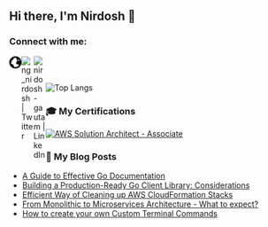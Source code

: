 ## Hi there, I'm Nirdosh 👋

### Connect with me:

[<img align="left" alt="Nirdosh | Blogs" width="22px" src="https://raw.githubusercontent.com/iconic/open-iconic/master/svg/globe.svg" />][blog]
[<img align="left" alt="ng_nirdosh | Twitter" width="22px" src="https://cdn.jsdelivr.net/npm/simple-icons@v3/icons/twitter.svg" />][twitter]
[<img align="left" alt="nirdosh-gautam | LinkedIn" width="22px" src="https://cdn.jsdelivr.net/npm/simple-icons@v3/icons/linkedin.svg" />][linkedin]

<br />
<br />

![Top Langs](https://github-readme-stats.vercel.app/api/top-langs/?username=nirdosh17&langs_count=7&hide=css,html,coffeescript&layout=compact)

### 🎓 My Certifications
<a target='_blank' href='https://www.credly.com/badges/f95d494c-6b83-4a86-8d74-72dcb9058452/public_url'><img src='https://github-production-user-asset-6210df.s3.amazonaws.com/5920689/267026825-85a9e9de-2d30-4bb5-a10c-2dc6ef27b366.png' alt="AWS Solution Architect - Associate"></a>

### 📕 My Blog Posts
<!-- BLOG-POST-LIST:START -->
- [A Guide to Effective Go Documentation](https://nirdoshgautam.dev/effective-go-documentation)
- [Building a Production-Ready Go Client Library: Considerations](https://nirdoshgautam.dev/building-go-sdk)
- [Efficient Way of Cleaning up AWS CloudFormation Stacks](https://nirdoshgautam.dev/cleanup-aws-cloudformation-stacks)
- [From Monolithic to Microservices Architecture - What to expect?](https://nirdoshgautam.dev/from-monolithic-to-microservices-architecture-the-mindset-change-bf065fdfe701)
- [How to create your own Custom Terminal Commands](https://nirdoshgautam.dev/how-to-create-your-own-custom-terminal-commands-c5008782a78e)
<!-- BLOG-POST-LIST:END -->

<br />
<br />

[blog]: https://nirdoshgautam.hashnode.dev
[twitter]: https://twitter.com/ng_nirdosh
[linkedin]: https://www.linkedin.com/in/nirdosh-gautam
